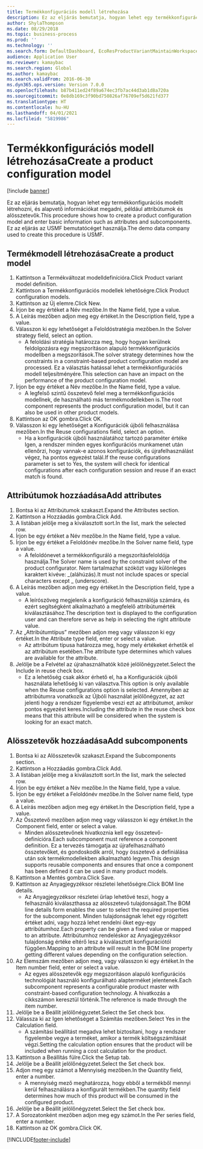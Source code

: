 ```yaml
---
title: Termékkonfigurációs modell létrehozása
description: Ez az eljárás bemutatja, hogyan lehet egy termékkonfigurációs modellt létrehozni, és alapvető információkat megadni, például attribútumok és alösszetevők.
author: ShylaThompson
ms.date: 08/29/2018
ms.topic: business-process
ms.prod: ''
ms.technology: ''
ms.search.form: DefaultDashboard, EcoResProductVariantMaintainWorkspace, PCProductConfigurationModelListPage, PCCreateProductConfigurationModel, PCProductConfigurationModelDetails, PCBOMLineDetails
audience: Application User
ms.reviewer: kamaybac
ms.search.region: Global
ms.author: kamaybac
ms.search.validFrom: 2016-06-30
ms.dyn365.ops.version: Version 7.0.0
ms.openlocfilehash: b87b411ed24f89a674ec3fb7ac44d3ab1d8a720a
ms.sourcegitcommit: 0e8db169c3f90bd750826af76709ef5d621fd377
ms.translationtype: HT
ms.contentlocale: hu-HU
ms.lasthandoff: 04/01/2021
ms.locfileid: "5819986"
---
```

# <a name="create-a-product-configuration-model"></a><span data-ttu-id="d336f-103">Termékkonfigurációs modell létrehozása</span><span class="sxs-lookup"><span data-stu-id="d336f-103">Create a product configuration model</span></span>

[!include [banner](../../includes/banner.md)]

<span data-ttu-id="d336f-104">Ez az eljárás bemutatja, hogyan lehet egy termékkonfigurációs modellt létrehozni, és alapvető információkat megadni, például attribútumok és alösszetevők.</span><span class="sxs-lookup"><span data-stu-id="d336f-104">This procedure shows how to create a product configuration model and enter basic information such as attributes and subcomponents.</span></span> <span data-ttu-id="d336f-105">Ez az eljárás az USMF bemutatócéget használja.</span><span class="sxs-lookup"><span data-stu-id="d336f-105">The demo data company used to create this procedure is USMF.</span></span>


## <a name="create-a-product-model"></a><span data-ttu-id="d336f-106">Termékmodell létrehozása</span><span class="sxs-lookup"><span data-stu-id="d336f-106">Create a product model</span></span>
1. <span data-ttu-id="d336f-107">Kattintson a Termékváltozat modelldefinícióra.</span><span class="sxs-lookup"><span data-stu-id="d336f-107">Click Product variant model definition.</span></span>
2. <span data-ttu-id="d336f-108">Kattintson a Termékkonfigurációs modellek lehetőségre.</span><span class="sxs-lookup"><span data-stu-id="d336f-108">Click Product configuration models.</span></span>
3. <span data-ttu-id="d336f-109">Kattintson az Új elemre.</span><span class="sxs-lookup"><span data-stu-id="d336f-109">Click New.</span></span>
4. <span data-ttu-id="d336f-110">Írjon be egy értéket a Név mezőbe.</span><span class="sxs-lookup"><span data-stu-id="d336f-110">In the Name field, type a value.</span></span>
5. <span data-ttu-id="d336f-111">A Leírás mezőben adjon meg egy értéket.</span><span class="sxs-lookup"><span data-stu-id="d336f-111">In the Description field, type a value.</span></span>
6. <span data-ttu-id="d336f-112">Válasszon ki egy lehetőséget a Feloldóstratégia mezőben.</span><span class="sxs-lookup"><span data-stu-id="d336f-112">In the Solver strategy field, select an option.</span></span>
    * <span data-ttu-id="d336f-113">A feloldási stratégia határozza meg, hogy hogyan kerülnek feldolgozásra egy megszorításon alapuló termékkonfigurációs modellben a megszorítások.</span><span class="sxs-lookup"><span data-stu-id="d336f-113">The solver strategy determines how the constraints in a constraint-based product configuration model are processed.</span></span> <span data-ttu-id="d336f-114">Ez a választás hatással lehet a termékkonfigurációs modell teljesítményére.</span><span class="sxs-lookup"><span data-stu-id="d336f-114">This selection can have an impact on the performance of the product configuration model.</span></span>  
7. <span data-ttu-id="d336f-115">Írjon be egy értéket a Név mezőbe.</span><span class="sxs-lookup"><span data-stu-id="d336f-115">In the Name field, type a value.</span></span>
    * <span data-ttu-id="d336f-116">A legfelső szintű összetevő felel meg a termékkonfigurációs modellnek, de használható más termékmodellekben is.</span><span class="sxs-lookup"><span data-stu-id="d336f-116">The root component represents the product configuration model, but it can also be used in other product models.</span></span>  
8. <span data-ttu-id="d336f-117">Kattintson az OK gombra.</span><span class="sxs-lookup"><span data-stu-id="d336f-117">Click OK.</span></span>
9. <span data-ttu-id="d336f-118">Válasszon ki egy lehetőséget a Konfigurációk újbóli felhasználása mezőben.</span><span class="sxs-lookup"><span data-stu-id="d336f-118">In the Reuse configurations field, select an option.</span></span>
    * <span data-ttu-id="d336f-119">Ha a konfigurációk újbóli használatához tartozó paraméter értéke Igen, a rendszer minden egyes konfigurációs munkamenet után ellenőrzi, hogy vannak-e azonos konfigurációk, és újrafelhasználást végez, ha pontos egyezést talál.</span><span class="sxs-lookup"><span data-stu-id="d336f-119">If the reuse configurations parameter is set to Yes, the system will check for identical configurations after each configuration session and reuse if an exact match is found.</span></span>  

## <a name="add-attributes"></a><span data-ttu-id="d336f-120">Attribútumok hozzáadása</span><span class="sxs-lookup"><span data-stu-id="d336f-120">Add attributes</span></span>
1. <span data-ttu-id="d336f-121">Bontsa ki az Attribútumok szakaszt.</span><span class="sxs-lookup"><span data-stu-id="d336f-121">Expand the Attributes section.</span></span>
2. <span data-ttu-id="d336f-122">Kattintson a Hozzáadás gombra.</span><span class="sxs-lookup"><span data-stu-id="d336f-122">Click Add.</span></span>
3. <span data-ttu-id="d336f-123">A listában jelölje meg a kiválasztott sort.</span><span class="sxs-lookup"><span data-stu-id="d336f-123">In the list, mark the selected row.</span></span>
4. <span data-ttu-id="d336f-124">Írjon be egy értéket a Név mezőbe.</span><span class="sxs-lookup"><span data-stu-id="d336f-124">In the Name field, type a value.</span></span>
5. <span data-ttu-id="d336f-125">Írjon be egy értéket a Feloldónév mezőbe.</span><span class="sxs-lookup"><span data-stu-id="d336f-125">In the Solver name field, type a value.</span></span>
    * <span data-ttu-id="d336f-126">A feloldónevet a termékkonfiguráló a megszorításfeloldója használja.</span><span class="sxs-lookup"><span data-stu-id="d336f-126">The Solver name is used by the constraint solver of the product configurator.</span></span> <span data-ttu-id="d336f-127">Nem tartalmazhat szóközt vagy különleges karaktert kivéve: _(aláhúzás).</span><span class="sxs-lookup"><span data-stu-id="d336f-127">It must not include spaces or special characters except _ (underscore).</span></span>  
6. <span data-ttu-id="d336f-128">A Leírás mezőben adjon meg egy értéket.</span><span class="sxs-lookup"><span data-stu-id="d336f-128">In the Description field, type a value.</span></span>
    * <span data-ttu-id="d336f-129">A leírószöveg megjelenik a konfiguráció felhasználója számára, és ezért segítségként alkalmazható a megfelelő attribútumérték kiválasztásához.</span><span class="sxs-lookup"><span data-stu-id="d336f-129">The description text is displayed to the configuration user and can therefore serve as help in selecting the right attribute value.</span></span>  
7. <span data-ttu-id="d336f-130">Az „Attribútumtípus” mezőben adjon meg vagy válasszon ki egy értéket.</span><span class="sxs-lookup"><span data-stu-id="d336f-130">In the Attribute type field, enter or select a value.</span></span>
    * <span data-ttu-id="d336f-131">Az attribútum típusa határozza meg, hogy mely értékeket érhetők el az attribútum esetében.</span><span class="sxs-lookup"><span data-stu-id="d336f-131">The attribute type determines which values are available for the attribute.</span></span>  
8. <span data-ttu-id="d336f-132">Jelölje be a Felvétel az újrahasználhatók közé jelölőnégyzetet.</span><span class="sxs-lookup"><span data-stu-id="d336f-132">Select the Include in reuse check box.</span></span>
    * <span data-ttu-id="d336f-133">Ez a lehetőség csak akkor érhető el, ha a Konfigurációk újbóli használata lehetőség ki van választva.</span><span class="sxs-lookup"><span data-stu-id="d336f-133">This option is only available when the Reuse configurations option is selected.</span></span> <span data-ttu-id="d336f-134">Amennyiben az attribútumra vonatkozik az Újbóli használat jelölőnégyzet, az azt jelenti hogy a rendszer figyelembe veszi ezt az attribútumot, amikor pontos egyezést keres.</span><span class="sxs-lookup"><span data-stu-id="d336f-134">Including the attribute in the reuse check box means that this attribute will be considered when the system is looking for an exact match.</span></span>  

## <a name="add-subcomponents"></a><span data-ttu-id="d336f-135">Alösszetevők hozzáadása</span><span class="sxs-lookup"><span data-stu-id="d336f-135">Add subcomponents</span></span>
1. <span data-ttu-id="d336f-136">Bontsa ki az Alösszetevők szakaszt.</span><span class="sxs-lookup"><span data-stu-id="d336f-136">Expand the Subcomponents section.</span></span>
2. <span data-ttu-id="d336f-137">Kattintson a Hozzáadás gombra.</span><span class="sxs-lookup"><span data-stu-id="d336f-137">Click Add.</span></span>
3. <span data-ttu-id="d336f-138">A listában jelölje meg a kiválasztott sort.</span><span class="sxs-lookup"><span data-stu-id="d336f-138">In the list, mark the selected row.</span></span>
4. <span data-ttu-id="d336f-139">Írjon be egy értéket a Név mezőbe.</span><span class="sxs-lookup"><span data-stu-id="d336f-139">In the Name field, type a value.</span></span>
5. <span data-ttu-id="d336f-140">Írjon be egy értéket a Feloldónév mezőbe.</span><span class="sxs-lookup"><span data-stu-id="d336f-140">In the Solver name field, type a value.</span></span>
6. <span data-ttu-id="d336f-141">A Leírás mezőben adjon meg egy értéket.</span><span class="sxs-lookup"><span data-stu-id="d336f-141">In the Description field, type a value.</span></span>
7. <span data-ttu-id="d336f-142">Az Összetevő mezőben adjon meg vagy válasszon ki egy értéket.</span><span class="sxs-lookup"><span data-stu-id="d336f-142">In the Component field, enter or select a value.</span></span>
    * <span data-ttu-id="d336f-143">Minden alösszetevőnek hivatkoznia kell egy összetevő-definícióra.</span><span class="sxs-lookup"><span data-stu-id="d336f-143">Each subcomponent must reference a component definition.</span></span> <span data-ttu-id="d336f-144">Ez a tervezés támogatja az újrafelhasználható összetevőket, és gondoskodik arról, hogy összetevő a definiálása után sok termékmodellekben alkalmazható legyen.</span><span class="sxs-lookup"><span data-stu-id="d336f-144">This design supports reusable components and ensures that once a component has been defined it can be used in many product models.</span></span>  
8. <span data-ttu-id="d336f-145">Kattintson a Mentés gombra.</span><span class="sxs-lookup"><span data-stu-id="d336f-145">Click Save.</span></span>
9. <span data-ttu-id="d336f-146">Kattintson az Anyagjegyzéksor részletei lehetőségre.</span><span class="sxs-lookup"><span data-stu-id="d336f-146">Click BOM line details.</span></span>
    * <span data-ttu-id="d336f-147">Az Anyagjegyzéksor részletei űrlap lehetővé teszi, hogy a felhasználó kiválaszthassa az alösszetevő tulajdonságait.</span><span class="sxs-lookup"><span data-stu-id="d336f-147">The BOM line details form enables the user to select the required properties for the subcomponent.</span></span> <span data-ttu-id="d336f-148">Minden tulajdonságnak lehet egy rögzített értéket adni, vagy hozzá lehet rendelni őket egy-egy attribútumhoz.</span><span class="sxs-lookup"><span data-stu-id="d336f-148">Each property can be given a fixed value or mapped to an attribute.</span></span> <span data-ttu-id="d336f-149">Attribútumhoz rendeléskor az Anyagjegyzéksor tulajdonság értéke eltérő lesz a kiválasztott konfigurációtól függően.</span><span class="sxs-lookup"><span data-stu-id="d336f-149">Mapping to an attribute will result in the BOM line property getting different values depending on the configuration selection.</span></span>  
10. <span data-ttu-id="d336f-150">Az Elemszám mezőben adjon meg, vagy válasszon ki egy értéket.</span><span class="sxs-lookup"><span data-stu-id="d336f-150">In the Item number field, enter or select a value.</span></span>
    * <span data-ttu-id="d336f-151">Az egyes alösszetevők egy megszorításon alapuló konfigurációs technológiát használó konfigurálható alapterméket jelentenek.</span><span class="sxs-lookup"><span data-stu-id="d336f-151">Each subcomponent represents a configurable product master with constraint-based configuration technology.</span></span> <span data-ttu-id="d336f-152">A hivatkozás a cikkszámon keresztül történik.</span><span class="sxs-lookup"><span data-stu-id="d336f-152">The reference is made through the item number.</span></span>  
11. <span data-ttu-id="d336f-153">Jelölje be a Beállít jelölőnégyzetet.</span><span class="sxs-lookup"><span data-stu-id="d336f-153">Select the Set check box.</span></span>
12. <span data-ttu-id="d336f-154">Válassza ki az Igen lehetőséget a Számítás mezőben.</span><span class="sxs-lookup"><span data-stu-id="d336f-154">Select Yes in the Calculation field.</span></span>
    * <span data-ttu-id="d336f-155">A számítási beállítást megadva lehet biztosítani, hogy a rendszer figyelembe vegye a terméket, amikor a termék költségszámítását végzi.</span><span class="sxs-lookup"><span data-stu-id="d336f-155">Setting the calculation option ensures that the product will be included when running a cost calculation for the product.</span></span>  
13. <span data-ttu-id="d336f-156">Kattintson a Beállítás fülre.</span><span class="sxs-lookup"><span data-stu-id="d336f-156">Click the Setup tab.</span></span>
14. <span data-ttu-id="d336f-157">Jelölje be a Beállít jelölőnégyzetet.</span><span class="sxs-lookup"><span data-stu-id="d336f-157">Select the Set check box.</span></span>
15. <span data-ttu-id="d336f-158">Adjon meg egy számot a Mennyiség mezőben.</span><span class="sxs-lookup"><span data-stu-id="d336f-158">In the Quantity field, enter a number.</span></span>
    * <span data-ttu-id="d336f-159">A mennyiség mező meghatározza, hogy ebből a termékből mennyi kerül felhasználásra a konfigurált termékben.</span><span class="sxs-lookup"><span data-stu-id="d336f-159">The quantity field determines how much of this product will be consumed in the configured product.</span></span>  
16. <span data-ttu-id="d336f-160">Jelölje be a Beállít jelölőnégyzetet.</span><span class="sxs-lookup"><span data-stu-id="d336f-160">Select the Set check box.</span></span>
17. <span data-ttu-id="d336f-161">A Sorozatonként mezőben adjon meg egy számot.</span><span class="sxs-lookup"><span data-stu-id="d336f-161">In the Per series field, enter a number.</span></span>
18. <span data-ttu-id="d336f-162">Kattintson az OK gombra.</span><span class="sxs-lookup"><span data-stu-id="d336f-162">Click OK.</span></span>



[!INCLUDE[footer-include](../../../includes/footer-banner.md)]